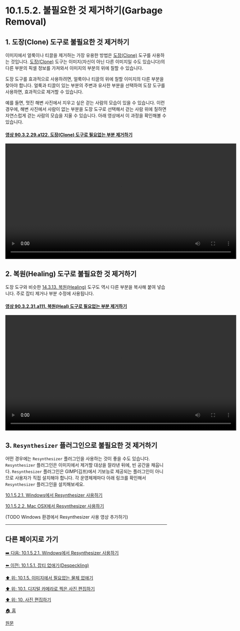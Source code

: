 # 10.1.5.2. 불필요한 것 제거하기(Garbage Removal)
## 1. 도장(Clone) 도구로 불필요한 것 제거하기
이미지에서 얼룩이나 티끌을 제거하는 가장 유용한 방법은 [도장(Clone)](./14-03-12-clone.md) 도구를 사용하는 것입니다. [도장(Clone)](./14-03-12-clone.md) 도구는 이미지(자신이 아닌 다른 이미지일 수도 있습니다)의 다른 부분의 픽셀 정보를 가져와서 이미지의 부분의 위에 칠할 수 있습니다.

도장 도구를 효과적으로 사용하려면, 얼룩이나 티끌의 위에 칠할 이미지의 다른 부분을 찾아야 합니다. 얼룩과 티끌이 있는 부분의 주변과 유사한 부분을 선택하여 도장 도구를 사용하면, 효과적으로 제거할 수 있습니다.

예를 들면, 멋진 해변 사진에서 지우고 싶은 걷는 사람의 모습이 있을 수 있습니다. 이런 경우에, 해변 사진에서 사람이 없는 부분을 도장 도구로 선택해서 걷는 사람 위에 칠하면 자연스럽게 걷는 사람의 모습을 지울 수 있습니다. 아래 영상에서 이 과정을 확인해볼 수 있습니다.

<a id="90-03-02-29-a122"></a>

#### [영상 90.3.2.29.a122. 도장(Clone) 도구로 필요없는 부분 제거하기](./90-03-02-29-clone.md#90-03-02-29-a122)
<video controls="controls" width="720" src="https://github.com/wonder13662/gimp/assets/15767104/22416fc2-2687-4591-a239-c13c7432adc5"></video>

## 2. 복원(Healing) 도구로 불필요한 것 제거하기

도장 도구와 비슷한 [14.3.13. 복원(Healing)](./14-03-13-heal.md) 도구도 역시 다른 부분을 복사해 붙여 넣습니다. 주로 잡티 제거나 부분 수정에 사용됩니다.

<a id="90-03-02-31-a111"></a>

#### [영상 90.3.2.31.a111. 복원(Heal) 도구로 필요없는 부분 제거하기](./90-03-02-31-healing.md#90-03-02-31-a111)
<video controls="controls" width="720" src="https://github.com/wonder13662/gimp/assets/15767104/6afc7e56-5b80-4677-9e56-0ffa19b1720f"></video>

## 3. `Resynthesizer` 플러그인으로 불필요한 것 제거하기

어떤 경우에는 `Resynthesizer` 플러그인을 사용하는 것이 좋을 수도 있습니다. `Resynthesizer` 플러그인은 이미지에서 제거할 대상을 잘라낸 뒤에, 빈 공간을 채웁니다. `Resynthesizer` 플러그인은 GIMP(김프)에서 기보능로 제공되는 플러그인이 아니므로 사용자가 직접 설치해야 합니다. 각 운영체제마다 아래 링크를 확인해서 `Resynthesizer` 플러그인을 설치해보세요.

[10.1.5.2.1. Windows에서 Resynthesizer 사용하기](./10-01-05-02-01-resynthesizer_on_windows.md)

[10.1.5.2.2. Mac OSX에서 Resynthesizer 사용하기](./10-01-05-02-02-resynthesizer_on_mac.md)

(TODO Windows 환경에서 Resynthesizer 사용 영상 추가하기)

***

## 다른 페이지로 가기

[➡️ 다음: 10.1.5.2.1. Windows에서 Resynthesizer 사용하기](./10-01-05-02-01-resynthesizer_on_windows.md)

[⬅️ 이전: 10.1.5.1. 잡티 없애기(Despeckling)](./10-01-05-01-despeckling.md)

[⬆️ 위: 10.1.5. 이미지에서 필요없는 물체 없애기](./10-01-05-00-removing_unwanted_objects_from_an_image.md)

[⬆️ 위: 10.1. 디지털 카메라로 찍은 사진 편집하기](./10-01-00-working-with-digital-camera-photos.md)

[⬆️ 위: 10. 사진 편집하기](./10-00-enhancing-photographs.md)

[🏠 홈](./00-home.md)

[원문](https://docs.gimp.org/2.10/ko/gimp-imaging-photos.html#gimp-using-photography-garbage)
